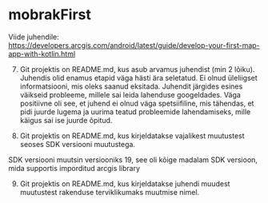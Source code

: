 # mobrakFirst

Viide juhendile:
https://developers.arcgis.com/android/latest/guide/develop-your-first-map-app-with-kotlin.html

7. Git projektis on README.md, kus asub arvamus juhendist (min 2 lõiku).
Juhendis olid enamus etapid väga hästi ära seletatud. Ei olnud üleliigset informatsiooni, mis oleks saanud eksitada. Juhendit järgides esines väikseid probleeme, millele sai leida lahenduse googeldades.
Väga positiivne oli see, et juhend ei olnud väga spetsiifiline, mis tähendas, et pidi juurde lugema ja uurima teatud probleemide lahendamiseks, mille käigus sai ise juurde õpitud.

8. Git projektis on README.md, kus kirjeldatakse vajalikest muutustest seoses SDK versiooni muutustega.

SDK versiooni muutsin versiooniks 19, see oli kõige madalam SDK versioon, mida supportis imporditud arcgis library

9. Git projektis on README.md, kus kirjeldatakse juhendi muudest muutustest rakenduse terviklikumaks muutmise nimel.
